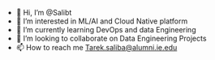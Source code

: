 - 👋 Hi, I’m @Salibt
- 👀 I’m interested in ML/AI and Cloud Native platform
- 🌱 I’m currently learning DevOps and data Engineering
- 💞️ I’m looking to collaborate on Data Engineering Projects
- 📫 How to reach me Tarek.saliba@alumni.ie.edu

<!---
Salibt/Salibt is a ✨ special ✨ repository because its `README.md` (this file) appears on your GitHub profile.
You can click the Preview link to take a look at your changes.
--->
